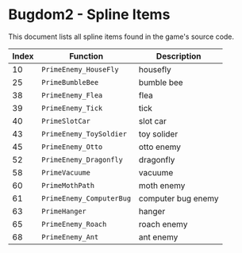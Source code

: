 # Bugdom2 - Spline Items

This document lists all spline items found in the game's source code.

| Index | Function | Description |
|-------|----------|-------------|
| 10 | `PrimeEnemy_HouseFly` | housefly |
| 25 | `PrimeBumbleBee` | bumble bee |
| 38 | `PrimeEnemy_Flea` | flea |
| 39 | `PrimeEnemy_Tick` | tick |
| 40 | `PrimeSlotCar` | slot car |
| 43 | `PrimeEnemy_ToySoldier` | toy solider |
| 45 | `PrimeEnemy_Otto` | otto enemy |
| 52 | `PrimeEnemy_Dragonfly` | dragonfly |
| 58 | `PrimeVacuume` | vacuume |
| 60 | `PrimeMothPath` | moth enemy |
| 61 | `PrimeEnemy_ComputerBug` | computer bug enemy |
| 63 | `PrimeHanger` | hanger |
| 65 | `PrimeEnemy_Roach` | roach enemy |
| 68 | `PrimeEnemy_Ant` | ant enemy |
